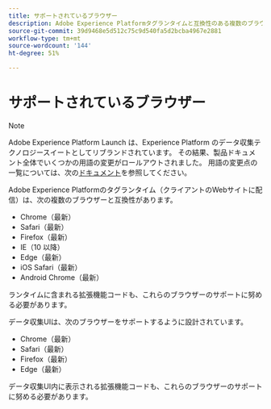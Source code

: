 ```yaml
---
title: サポートされているブラウザー
description: Adobe Experience Platformタグランタイムと互換性のある複数のブラウザーのリスト。
source-git-commit: 39d9468e5d512c75c9d540fa5d2bcba4967e2881
workflow-type: tm+mt
source-wordcount: '144'
ht-degree: 51%

---
```


# サポートされているブラウザー

>[!NOTE]
>
>Adobe Experience Platform Launch は、Experience Platform のデータ収集テクノロジースイートとしてリブランドされています。 その結果、製品ドキュメント全体でいくつかの用語の変更がロールアウトされました。 用語の変更点の一覧については、次の[ドキュメント](../term-updates.md)を参照してください。

Adobe Experience Platformのタグランタイム（クライアントのWebサイトに配信）は、次の複数のブラウザーと互換性があります。

- Chrome（最新）
-  Safari（最新）
- Firefox（最新）
- IE（10 以降）
- Edge（最新）
- iOS Safari（最新）
- Android Chrome（最新）

ランタイムに含まれる拡張機能コードも、これらのブラウザーのサポートに努める必要があります。

データ収集UIは、次のブラウザーをサポートするように設計されています。

- Chrome（最新）
-  Safari（最新）
- Firefox（最新）
- Edge（最新）

データ収集UI内に表示される拡張機能コードも、これらのブラウザーのサポートに努める必要があります。
